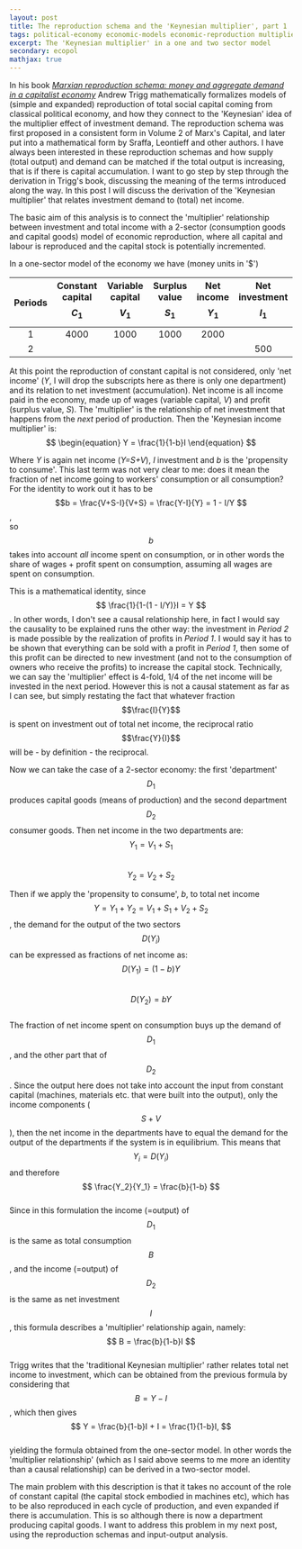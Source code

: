 ```yaml
---
layout: post
title: The reproduction schema and the 'Keynesian multiplier', part 1
tags: political-economy economic-models economic-reproduction multiplier keynesian
excerpt: The 'Keynesian multiplier' in a one and two sector model
secondary: ecopol
mathjax: true
---
```


In his book [*Marxian reproduction schema: money and aggregate demand in a capitalist economy*](http://www.worldcat.org/title/marxian-reproduction-schema-money-and-aggregate-demand-in-a-capitalist-economy/oclc/946076663) Andrew Trigg mathematically formalizes models of (simple and expanded) reproduction of total social capital coming from classical political economy, and how they connect to the 'Keynesian' idea of the multiplier effect of investment demand. The reproduction schema was first proposed in a consistent form in Volume 2 of Marx's Capital, and later put into a mathematical form by Sraffa, Leontieff and other authors.
I have always been interested in these reproduction schemas and how supply (total output) and demand can be matched if the total output is increasing, that is if there is capital accumulation. I want to go step by step through the derivation in Trigg's book, discussing the meaning of the terms introduced along the way. In this post I will discuss the derivation of the 'Keynesian multiplier' that relates investment demand to (total) net income.

The basic aim of this analysis is to connect the 'multiplier' relationship between investment and total income with a 2-sector (consumption goods and capital goods) model of economic reproduction, where all capital and labour is reproduced and the capital stock is potentially incremented.

In a one-sector model of the economy we have (money units in '\$')

| Periods | Constant capital $$C_1$$ | Variable capital $$V_1$$  | Surplus value $$S_1$$ | Net income $$Y_1$$ | Net investment $$I_1$$ |
| :-------------: |:------------------:| :---------------:|:----------:|:----------:|:----------:|
| 1      | 4000 | 1000 | 1000     |   2000  |     |
| 2      |      |      |      |     |   500  |

At this point the reproduction of constant capital is not considered, only 'net income' (*Y*, I will drop the subscripts here as there is only one department) and its relation to net investment (accumulation). Net income is all income paid in the economy, made up of wages (variable capital, *V*) and profit (surplus value, *S*). The 'multiplier' is the relationship of net investment that happens from the *next* period of production. Then the 'Keynesian income multiplier' is:  
$$
\begin{equation}
Y = \frac{1}{1-b}I
\end{equation}
$$

Where *Y* is again net income (*Y=S+V*), *I* investment and *b* is the 'propensity to consume'. This last term was not very clear to me: does it mean the fraction of net income going to workers' consumption or all consumption? For the identity to work out it has to be  
$$b = \frac{V+S-I}{V+S} = \frac{Y-I}{Y} = 1 - I/Y $$,  
so $$b$$ takes into account *all* income spent on consumption, or in other words the share of wages + profit spent on consumption, assuming all wages are spent on consumption.

This is a mathematical identity, since $$ \frac{1}{1-(1 - I/Y)}I = Y $$. In other words, I don't see a causal relationship here, in fact I would say the causality to be explained runs the other way: the investment in *Period 2* is made possible by the realization of profits in *Period 1*. I would say it has to be shown that everything can be sold with a profit in *Period 1*, then some of this profit can be directed to new investment (and not to the consumption of owners who receive the profits) to increase the capital stock.
Technically, we can say the 'multiplier' effect is 4-fold, 1/4 of the net income will be invested in the next period. However this is not a causal statement as far as I can see, but simply restating the fact that whatever fraction $$\frac{I}{Y}$$ is spent on investment out of total net income, the reciprocal ratio $$\frac{Y}{I}$$ will be - by definition - the reciprocal.

Now we can take the case of a 2-sector economy: the first 'department' $$D_1$$ produces capital goods (means of production) and the second department $$D_2$$ consumer goods.
Then net income in the two departments are:  
$$Y_1 = V_1 + S_1$$  
$$Y_2 = V_2 + S_2 $$  

Then if we apply the 'propensity to consume', *b*, to total net income $$Y=Y_1 + Y_2 = V_1 + S_1 + V_2 + S_2$$, the demand for the output of the two sectors $$D(Y_i)$$ can be expressed as fractions of net income as:  
$$ D(Y_1) = (1-b)Y $$  
$$ D(Y_2) = bY $$  
The fraction of net income spent on consumption buys up the demand of $$D_1$$, and the other part that of $$D_2$$.
Since the output here does not take into account the input from constant capital (machines, materials etc. that were built into the output), only the income components ($$S+V$$), then the net income in the departments have to equal the demand for the output of the departments if the system is in equilibrium. This means that $$Y_i=D(Y_i)$$ and therefore  
$$
\frac{Y_2}{Y_1} = \frac{b}{1-b}                
$$  
Since in this formulation the income (=output) of $$D_1$$ is the same as total consumption $$B$$, and the income (=output) of $$D_2$$ is the same as net investment $$I$$, this formula describes a 'multiplier' relationship again, namely:  
$$
B = \frac{b}{1-b}I
$$  
Trigg writes that the 'traditional Keynesian multiplier' rather relates total net income to investment, which can be obtained from the previous formula by considering that $$B = Y - I$$, which then gives  
$$
Y = \frac{b}{1-b}I + I = \frac{1}{1-b}I,
$$  
yielding the formula obtained from the one-sector model. In other words the 'multiplier relationship' (which as I said above seems to me more an identity than a causal relationship) can be derived in a two-sector model.

The main problem with this description is that it takes no account of the role of constant capital (the capital stock embodied in machines etc), which has to be also reproduced in each cycle of production, and even expanded if there is accumulation. This is so although there is now a department producing capital goods. I want to address this problem in my next post, using the reproduction schemas and input-output analysis.
